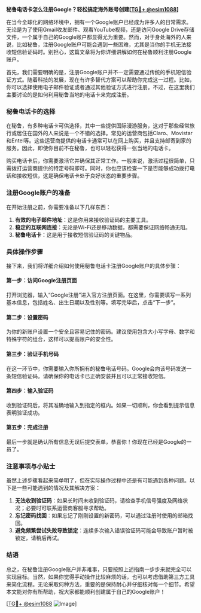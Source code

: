 **秘鲁电话卡怎么注册Google？轻松搞定海外账号创建[[TG💪+ @esim1088](https://t.me/s/esim1088)]**

在当今全球化的网络环境中，拥有一个Google账户已经成为许多人的日常需求。无论是为了使用Gmail收发邮件、观看YouTube视频，还是访问Google Drive存储文件，一个属于自己的Google账户都显得尤为重要。然而，对于身处海外的人来说，比如秘鲁，注册Google账户可能会遇到一些困难，尤其是当你的手机无法接收短信验证码时。别担心，这篇文章将为你详细讲解如何在秘鲁顺利注册Google账户。

首先，我们需要明确的是，注册Google账户并不一定需要通过传统的手机短信验证方式。随着科技的发展，现在有许多替代方案可以帮助你完成这一过程。比如，你可以选择使用电子邮件验证或者通过其他验证方式进行注册。不过，在这里我们主要讨论的是如何利用秘鲁当地的电话卡来完成注册。

### 秘鲁电话卡的选择

在秘鲁，有多种电话卡可供选择，其中一些提供国际漫游服务，这对于那些经常旅行或居住在国外的人来说是一个不错的选择。常见的运营商包括Claro、Movistar和Entel等。这些运营商提供的电话卡通常可以在网上购买，并且支持邮寄到家的服务。因此，即使你目前不在秘鲁，也可以轻松获得一张当地的电话卡。

购买电话卡后，你需要激活它并确保其正常工作。一般来说，激活过程很简单，只需拨打运营商提供的特定号码即可。同时，你也应该检查一下是否能够成功拨打电话和接收短信，这是确保电话卡处于良好状态的重要步骤。

### 注册Google账户的准备

在开始注册之前，你需要准备以下几样东西：

1. **有效的电子邮件地址**：这是你用来接收验证码的主要工具。
2. **稳定的互联网连接**：无论是Wi-Fi还是移动数据，都需要保证网络畅通无阻。
3. **秘鲁电话卡**：这是用于接收短信验证码的关键物品。

### 具体操作步骤

接下来，我们将详细介绍如何使用秘鲁电话卡注册Google账户的具体步骤：

#### 第一步：访问Google注册页面

打开浏览器，输入“Google注册”进入官方注册页面。在这里，你需要填写一系列基本信息，包括姓名、出生日期以及性别等。填写完毕后，点击“下一步”。

#### 第二步：设置密码

为你的新账户设置一个安全且容易记住的密码。建议使用包含大小写字母、数字和特殊字符的组合，这样可以提高账户的安全性。

#### 第三步：验证手机号码

在这一环节中，你需要输入你所拥有的秘鲁电话号码。Google会向该号码发送一条短信验证码。请确保你的电话卡已正确安装并且可以正常接收短信。

#### 第四步：输入验证码

收到验证码后，将其准确地输入到指定的框内。如果一切顺利，你会看到提示信息表明验证成功。

#### 第五步：完成注册

最后一步就是确认所有信息无误后提交表单，恭喜你！你现在已经是Google的一员了。

### 注意事项与小贴士

虽然上述步骤看起来简单明了，但在实际操作过程中还是有可能遇到各种问题。以下是一些可能遇到的情况及其解决方案：

1. **无法收到验证码**：如果长时间未收到验证码，请检查手机信号强度及网络状况；必要时可联系运营商客服寻求帮助。
2. **忘记密码找回**：如果忘记了刚刚设置的新密码，可以通过注册时使用的邮箱找回。
3. **避免频繁尝试失败导致锁定**：连续多次输入错误验证码可能会导致账户暂时被锁定，请稍后再试。

### 结语

总之，在秘鲁注册Google账户并非难事，只要按照上述指南一步步来就完全可以实现目标。当然，如果你觉得手动操作比较麻烦的话，也可以考虑借助第三方工具来简化流程。无论采取何种方法，重要的是保持耐心并仔细核对每一个细节。希望本文能对你有所帮助，祝大家都能顺利创建属于自己的Google账户！

[[TG💪+ @esim1088](https://t.me/s/esim1088) ![Image](https://i.postimg.cc/4NQfJmqS/Snipaste-2025-05-13-00-14-12.png)]